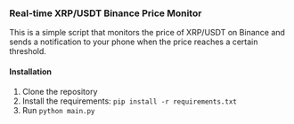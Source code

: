 ### Real-time XRP/USDT Binance Price Monitor

This is a simple script that monitors the price of XRP/USDT on Binance and sends a notification to your phone when the
price reaches a certain threshold.

#### Installation

1. Clone the repository
2. Install the requirements: `pip install -r requirements.txt`
3. Run `python main.py`
